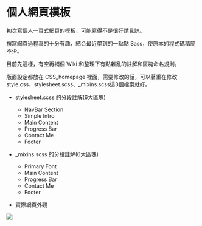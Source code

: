 # 個人網頁模板

初次寫個人一頁式網頁的模板，可能寫得不是很好請見諒。

撰寫網頁過程真的十分有趣，結合最近學到的一點點 Sass，使原本的程式碼精簡不少。

目前先這樣，有空再補個 Wiki 和整理下有點雜亂的註解和區塊命名規則。

版面設定都放在 CSS_homepage 裡面，需要修改的話，可以著重在修改 style.css、stylesheet.scss、_mixins.scss這3個檔案就好。

* stylesheet.scss 的分段註解(6大區塊)
    * NavBar Section
    * Simple Intro
    * Main Content
    * Progress Bar
    * Contact Me
    * Footer

* _mixins.scss 的分段註解(6大區塊)
    * Primary Font
    * Main Content
    * Progress Bar
    * Contact Me
    * Footer

* 實際網頁外觀

![](https://i.imgur.com/dr91FiX.jpg)